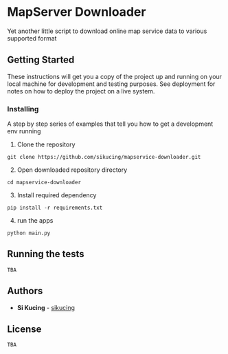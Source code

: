 # MapServer Downloader

Yet another little script to download online map service data to various supported format

## Getting Started

These instructions will get you a copy of the project up and running on your local machine for development and testing purposes. See deployment for notes on how to deploy the project on a live system.

### Installing

A step by step series of examples that tell you how to get a development env running

1. Clone the repository

```
git clone https://github.com/sikucing/mapservice-downloader.git
```

2. Open downloaded repository directory

```
cd mapservice-downloader
```

3. Install required dependency

```
pip install -r requirements.txt
```

4. run the apps

```
python main.py
```

## Running the tests

```
TBA
```

## Authors

* **Si Kucing** - [sikucing](https://github.com/sikucing)

## License

```
TBA
```
